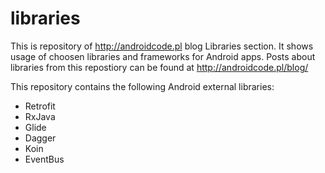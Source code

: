# libraries
This is repository of http://androidcode.pl blog Libraries section. It shows usage of choosen libraries and frameworks for Android apps. Posts about libraries from this repostiory can be found at http://androidcode.pl/blog/

This repository contains the following Android external libraries:
- Retrofit
- RxJava
- Glide
- Dagger
- Koin
- EventBus
